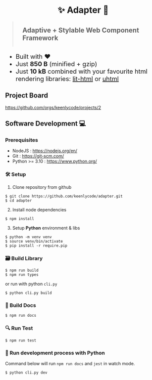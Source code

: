 <h1 style="text-align: center">✨ Adapter 🎉</h1>

> <h2 style="margin-top: 0; padding: 1rem;">
> Adaptive + Stylable Web Component Framework
> </h2>

<ul style="font-size: 1.25rem;">
   <li>Built with ❤️</li>
   <li>Just <strong>850 B</strong> (minified + gzip)</li>
   <li>Just <strong>10 kB</strong>
       combined with your favourite html rendering libraries:
       <a href="https://lit.dev/docs/libraries/standalone-templates/">lit-html</a> or
       <a href="https://github.com/WebReflection/uhtml">uhtml</a>
   </li>
</ul>

## Project Board
https://github.com/orgs/keenlycode/projects/2

## Software Development 💻

### Prerequisites
- NodeJS : https://nodejs.org/en/
- Git : https://git-scm.com/
- Python >= 3.10 : https://www.python.org/

### 🛠️ Setup
1. Clone repository from github
```shell
$ git clone https://github.com/keenlycode/adapter.git
$ cd adapter
```

2. Install node dependencies
```shell
$ npm install
```

3. Setup **Python** environment & libs
```shell
$ python -m venv venv
$ source venv/bin/activate
$ pip install -r require.pip
```

### 🗃️ Build Library
```shell
$ npm run build
$ npm run types
```
or run with python `cli.py`
```shell
$ python cli.py build
```

### 📕 Build Docs
```shell
$ npm run docs
```

### 🔍 Run Test
```shell
$ npm run test
```

### 🐍 Run development process with Python
Command below will run `npm run docs` and `jest` in watch mode.
```shell
$ python cli.py dev
```